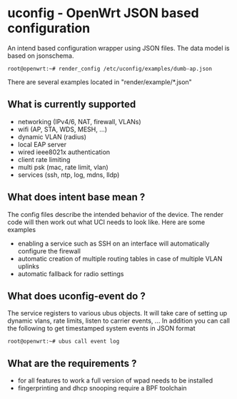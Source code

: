 # uconfig - OpenWrt JSON based configuration

An intend based configuration wrapper using JSON files. The data model is based on jsonschema.

    root@openwrt:~# render_config /etc/uconfig/examples/dumb-ap.json
 
 There are several examples located in "render/example/*.json"
 
## What is currently supported

* networking (IPv4/6, NAT, firewall, VLANs)
* wifi (AP, STA, WDS, MESH, ...)
* dynamic VLAN (radius)
* local EAP server
* wired ieee8021x authentication
* client rate limiting
* multi psk (mac, rate limit, vlan)
* services (ssh, ntp, log, mdns, lldp)

## What does intent base mean ?

The config files describe the intended behavior of the device. The render code will then work out what UCI needs to look like. Here are some examples
* enabling a service such as SSH on an interface will automatically configure the firewall
* automatic creation of multiple routing tables in case of multiple VLAN uplinks
* automatic fallback for radio settings

## What does uconfig-event do ?

The service registers to various ubus objects. It will take care of setting up dynamic vlans, rate limits, listen to carrier events, ...
In addition you can call the following to get timestamped system events in JSON format

    root@openwrt:~# ubus call event log

## What are the requirements ?

* for all features to work a full version of wpad needs to be installed
* fingerprinting and dhcp snooping require a BPF toolchain
